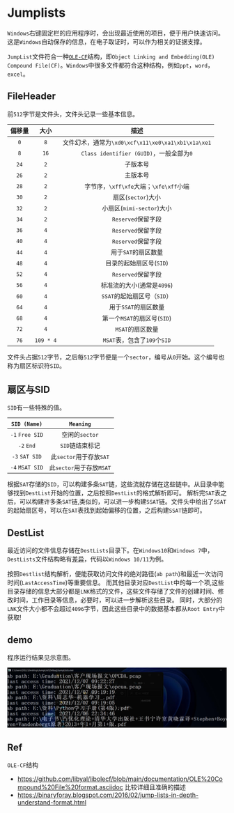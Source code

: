 # Jumplists

`Windows`右键固定栏的应用程序时，会出现最近使用的项目，便于用户快速访问。这是`Windows`自动保存的信息，在电子取证时，可以作为相关的证据支撑。

`JumpList`文件符合一种[`OLE-CF`](https://github.com/libyal/libolecf/blob/main/documentation/OLE%20Compound%20File%20format.asciidoc)结构，即`Object Linking and Embedding(OLE) Compound File(CF)`。`Windows`中很多文件都符合这种结构，例如`ppt`，`word`，`excel`。

## FileHeader

前`512`字节是文件头，文件头记录一些基本信息。

| 偏移量 |   大小    |                        描述                        |
| :----: | :-------: | :------------------------------------------------: |
|  `0`   |    `8`    | 文件幻术，通常为`\xd0\xcf\x11\xe0\xa1\xb1\x1a\xe1` |
|  `8`   |   `16`    |      `Class identifier (GUID)`，一般全部为`0`      |
|  `24`  |    `2`    |                      子版本号                      |
|  `26`  |    `2`    |                      主版本号                      |
|  `28`  |    `2`    |       字节序，`\xff\xfe`大端；`\xfe\xff`小端       |
|  `30`  |    `2`    |                 扇区(`sector`)大小                 |
|  `32`  |    `2`    |             小扇区(`mimi-sector`)大小              |
|  `34`  |    `2`    |                 `Reserved`保留字段                 |
|  `36`  |    `4`    |                 `Reserved`保留字段                 |
|  `40`  |    `4`    |                 `Reserved`保留字段                 |
|  `44`  |    `4`    |                用于`SAT`的扇区数量                 |
|  `48`  |    `4`    |              目录的起始扇区号(`SID`)               |
|  `52`  |    `4`    |                 `Reserved`保留字段                 |
|  `56`  |    `4`    |             标准流的大小(通常是`4096`)             |
|  `60`  |    `4`    |            `SSAT`的起始扇区号（`SID`）             |
|  `64`  |    `4`    |                用于`SSAT`的扇区数量                |
|  `68`  |    `4`    |            第一个`MSAT`的扇区号(`SID`)             |
|  `72`  |    `4`    |                  `MSAT`的扇区数量                  |
|  `76`  | `109 * 4` |            `MSAT`表，包含了`109`个`SID`            |

文件头占据`512`字节，之后每`512`字节便是一个`sector`，编号从`0`开始。这个编号也称为扇区标识符`SID`。

## 扇区与SID

`SID`有一些特殊的值。

|  `SID (Name)`   |        `Meaning`         |
| :-------------: | :----------------------: |
| `-1` `Free SID` |      空闲的`sector`      |
|   `-2` `End`    |     `SID`链结束标记      |
| `-3` `SAT SID`  | 此`sector`用于存放`SAT`  |
| `-4` `MSAT SID` | 此`sector`用于存放`MSAT` |

根据`SAT`存储的`SID`，可以构建多条`SAT`链，这些流就存储在这些链中。从目录中能够找到`DestList`开始的位置，之后按照`DestList`的格式解析即可。
解析完`SAT`表之后，可以构建许多条`SAT`链,类似的，可以进一步构建`SSAT`链。文件头中给出了`SSAT`的起始扇区号，可以在`SAT`表找到起始偏移的位置，之后构建`SSAT`链即可。
## DestList

最近访问的文件信息存储在`DestLists`目录下。在`Windows10`和`Windows 7`中，`DestLists`文件结构略有[差异](https://www.forensicfocus.com/forums/general/windows-10-and-jump-lists/#post-6576701)，代码以`Windows 10/11`为例。

按照`Destlist`结构解析，便能获取访问文件的绝对路径(`ab path`)和最近一次访问时间(`LastAccessTime`)等重要信息。
而其他目录对应`DestList`中的每一个项,这些目录存储的信息大部分都是`LNK`格式的文件，这些文件存储了文件的创建时间、修改时间，工作目录等信息，必要时，可以进一步解析这些目录。
同时，大部分的`LNK`文件大小都不会超过`4096`字节，因此这些目录中的数据基本都从`Root Entry`中获取!
## demo

程序运行结果见示意图。

![demo](src/demo.jpg)

## Ref
`OLE-CF`结构
* https://github.com/libyal/libolecf/blob/main/documentation/OLE%20Compound%20File%20format.asciidoc
比较详细且准确的描述
* https://binaryforay.blogspot.com/2016/02/jump-lists-in-depth-understand-format.html